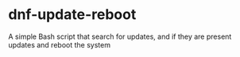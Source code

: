 # dnf-update-reboot
A simple Bash script that search for updates, and if they are present updates and reboot the system
